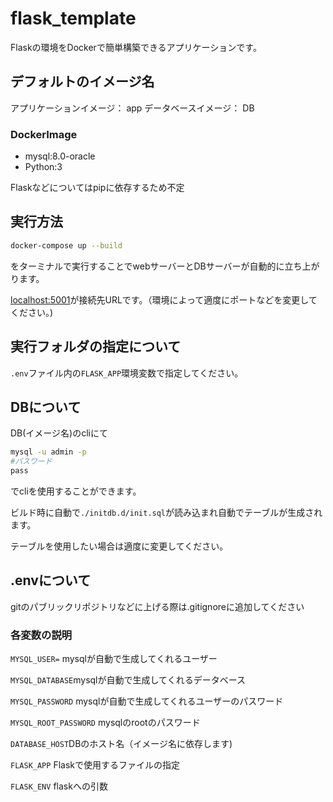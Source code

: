 # flask_template
Flaskの環境をDockerで簡単構築できるアプリケーションです。

## デフォルトのイメージ名

アプリケーションイメージ： app
データベースイメージ： DB

### DockerImage
* mysql:8.0-oracle
* Python:3

Flaskなどについてはpipに依存するため不定

## 実行方法


```bash
docker-compose up --build
```
をターミナルで実行することでwebサーバーとDBサーバーが自動的に立ち上がります。

[localhost:5001](localhost:5001)が接続先URLです。（環境によって適度にポートなどを変更してください。)

## 実行フォルダの指定について

`.env`ファイル内の`FLASK_APP`環境変数で指定してください。

## DBについて

DB(イメージ名)のcliにて
```bash
mysql -u admin -p
#パスワード
pass
```
でcliを使用することができます。

ビルド時に自動で`./initdb.d/init.sql`が読み込まれ自動でテーブルが生成されます。

テーブルを使用したい場合は適度に変更してください。

## .envについて
gitのパブリックリポジトリなどに上げる際は.gitignoreに追加してください

### 各変数の説明

`MYSQL_USER=` mysqlが自動で生成してくれるユーザー

`MYSQL_DATABASE`mysqlが自動で生成してくれるデータベース

`MYSQL_PASSWORD` mysqlが自動で生成してくれるユーザーのパスワード

`MYSQL_ROOT_PASSWORD` mysqlのrootのパスワード

`DATABASE_HOST`DBのホスト名（イメージ名に依存します)

`FLASK_APP` Flaskで使用するファイルの指定

`FLASK_ENV` flaskへの引数
